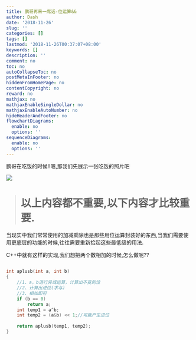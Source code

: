 ```yaml
---
title: 鹏哥再来一席话-位运算&&
author: Dash
date: '2018-11-26'
slug: ''
categories: []
tags: []
lastmod: '2018-11-26T00:37:07+08:00'
keywords: []
description: ''
comment: no
toc: no
autoCollapseToc: no
postMetaInFooter: no
hiddenFromHomePage: no
contentCopyright: no
reward: no
mathjax: no
mathjaxEnableSingleDollar: no
mathjaxEnableAutoNumber: no
hideHeaderAndFooter: no
flowchartDiagrams:
  enable: no
  options: ''
sequenceDiagrams:
  enable: no
  options: ''
---
```


鹏哥在吃饭的时候!!嗯,那我们先展示一张吃饭的照片吧

![](/post/2018-11-26-_files/IMG_4081.JPG)

> # 以上内容都不重要,以下内容才比较重要.

当现实中我们常常使用的加减乘除也是那些用位运算封装好的东西,当我们需要使用更底层的功能的时候,往往需要重新拾起这些最低级的用法.

C++中就有这样的实现,我们想把两个数相加的时候,怎么做呢??

```C++

int aplusb(int a, int b)
{
	//1、a，b进行异或运算，计算出不变的位
	//2、计算出进位(求与)
	//3、相加即可
	if (b == 0)
		return a;
	int temp1 = a^b;
	int temp2 = (a&b) << 1;//可能产生进位
 
	return aplusb(temp1, temp2);
}

```
